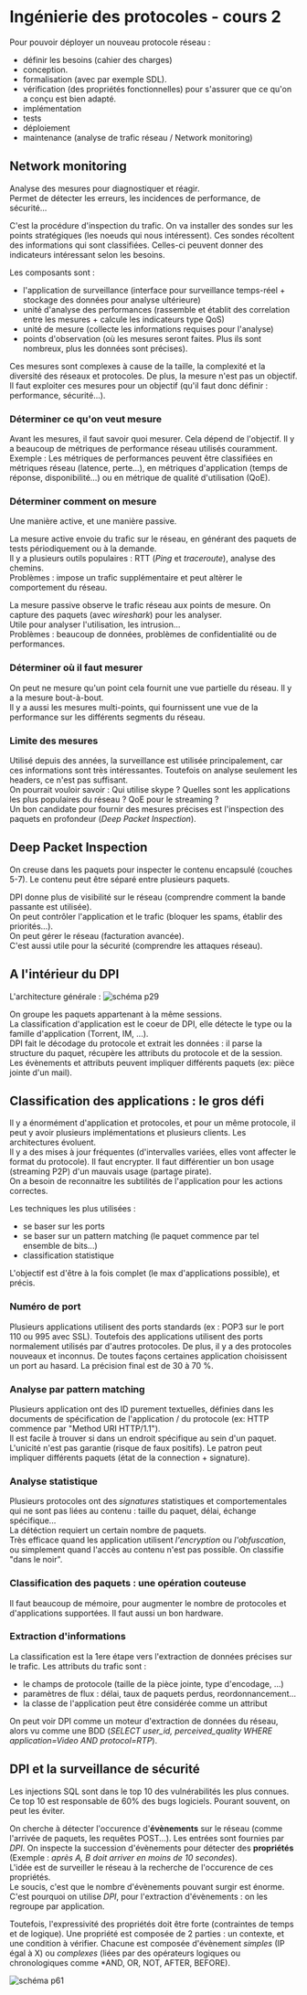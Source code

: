 # Ingénierie des protocoles - cours 2 

Pour pouvoir déployer un nouveau protocole réseau : 
- définir les besoins (cahier des charges)
- conception. 
- formalisation (avec par exemple SDL). 
- vérification (des propriétés fonctionnelles) pour s'assurer que ce qu'on a 
conçu est bien adapté. 
- implémentation
- tests
- déploiement 
- maintenance (analyse de trafic réseau / Network monitoring)

## Network monitoring 

Analyse des mesures pour diagnostiquer et réagir.  
Permet de détecter les erreurs, les incidences de performance, de sécurité...  

C'est la procédure d'inspection du trafic. On va installer des sondes sur les 
points stratégiques (les noeuds qui nous intéressent). Ces sondes récoltent 
des informations qui sont classifiées. Celles-ci peuvent donner des indicateurs 
intéressant selon les besoins. 

Les composants sont : 

- l'application de surveillance (interface pour surveillance temps-réel + 
  stockage des données pour analyse ultérieure)
- unité d'analyse des performances (rassemble et établit des correlation entre 
  les mesures + calcule les indicateurs type QoS)
- unité de mesure (collecte les informations requises pour l'analyse)
- points d'observation (où les mesures seront faites. Plus ils sont nombreux, 
  plus les données sont précises). 

Ces mesures sont complexes à cause de la taille, la complexité et la diversité 
des réseaux et protocoles. De plus, la mesure n'est pas un objectif. 
Il faut exploiter ces mesures pour un objectif (qu'il faut donc définir : 
performance, sécurité...). 

### Déterminer ce qu'on veut mesure

Avant les mesures, il faut savoir quoi mesurer. Cela dépend de l'objectif. Il y 
a beaucoup de métriques de performance réseau utilisés couramment.  
Exemple : Les métriques de performances peuvent être classifiées en métriques 
réseau (latence, perte...), en métriques d'application (temps de réponse, 
disponibilité...) ou en métrique de qualité d'utilisation (QoE).  

### Déterminer comment on mesure

Une manière active, et une manière passive.  
  
La mesure active envoie du trafic sur le réseau, en générant des paquets de 
tests périodiquement ou à la demande.  
Il y a plusieurs outils populaires : RTT (*Ping* et *traceroute*), analyse 
des chemins.  
Problèmes : impose un trafic supplémentaire et peut altèrer le comportement du 
réseau.  
  
La mesure passive observe le trafic réseau aux points de mesure. On capture 
des paquets (avec *wireshark*) pour les analyser.  
Utile pour analyser l'utilisation, les intrusion...  
Problèmes : beaucoup de données, problèmes de confidentialité ou de 
performances. 

### Déterminer où il faut mesurer 

On peut ne mesure qu'un point  cela fournit une vue partielle du réseau. 
Il y a la mesure bout-à-bout.  
Il y a aussi les mesures multi-points, qui fournissent une vue de la 
performance sur les différents segments du réseau.  

### Limite des mesures 

Utilisé depuis des années, la surveillance est utilisée principalement, car 
ces informations sont très intéressantes. Toutefois on analyse seulement les 
headers, ce n'est pas suffisant.  
On pourrait vouloir savoir : Qui utilise skype ? Quelles sont les applications 
les plus populaires du réseau ? QoE pour le streaming ?  
Un bon candidate pour fournir des mesures précises est l'inspection des 
paquets en profondeur (*Deep Packet Inspection*). 

## Deep Packet Inspection 

On creuse dans les paquets pour inspecter le contenu encapsulé (couches 5-7). 
Le contenu peut être séparé entre plusieurs paquets.  

DPI donne plus de visibilité sur le réseau (comprendre comment la bande 
passante est utilisée).  
On peut contrôler l'application et le trafic (bloquer les spams, établir des 
priorités...).  
On peut gérer le réseau (facturation avancée).  
C'est aussi utile pour la sécurité (comprendre les attaques réseau). 

## A l'intérieur du DPI 

L'architecture générale : 
![schéma p29](2_01.png)

On groupe les paquets appartenant à la même sessions.  
La classification d'application est le coeur de DPI, elle détecte le type ou 
la famille d'application (Torrent, IM, ...).  
DPI fait le décodage du protocole et extrait les données : il parse la 
structure du paquet, récupère les attributs du protocole et de la session. Les 
évènements et attributs peuvent impliquer différents paquets (ex: pièce jointe 
d'un mail).  

## Classification des applications : le gros défi 

Il y a énormément d'application et protocoles, et pour un même protocole, il 
peut y avoir plusieurs implémentations et plusieurs clients. Les architectures 
évoluent.  
Il y a des mises à jour fréquentes (d'intervalles variées, elles vont affecter 
le format du protocole). 
Il faut encrypter. 
Il faut différentier un bon usage (streaming P2P) d'un mauvais usage (partage 
pirate).  
On a besoin de reconnaitre les subtilités de l'application pour les actions 
correctes. 

Les techniques les plus utilisées : 

- se baser sur les ports
- se baser sur un pattern matching (le paquet commence par tel ensemble de 
bits...)
- classification statistique 

L'objectif est d'être à la fois complet (le max d'applications possible), et 
précis. 

### Numéro de port 

Plusieurs applications utilisent des ports standards (ex : POP3 sur le port 110 
ou 995 avec SSL). Toutefois des applications utilisent des ports normalement 
utilisés par d'autres protocoles. De plus, il y a des protocoles nouveaux et 
inconnus. De toutes façons certaines application choisissent un port au hasard. 
La précision final est de 30 à 70 %. 

### Analyse par pattern matching 

Plusieurs application ont des ID purement textuelles, définies dans les 
documents de spécification de l'application / du protocole (ex: HTTP commence 
par "Method URI HTTP/1.1").  
Il est facile à trouver si dans un endroit spécifique au sein d'un paquet.  
L'unicité n'est pas garantie (risque de faux positifs). Le patron peut 
impliquer différents paquets (état de la connection + signature). 

### Analyse statistique 

Plusieurs protocoles ont des *signatures* statistiques et comportementales qui 
ne sont pas liées au contenu : taille du paquet, délai, échange spécifique...  
La détéction requiert un certain nombre de paquets.  
Très efficace quand les application utilisent *l'encryption* ou 
*l'obfuscation*, ou simplement quand l'accès au contenu n'est pas possible. On 
classifie "dans le noir". 

### Classification des paquets : une opération couteuse 

Il faut beaucoup de mémoire, pour augmenter le nombre de protocoles et 
d'applications supportées. Il faut aussi un bon hardware.  

### Extraction d'informations 

La classification est la 1ere étape vers l'extraction de données précises sur 
le trafic. Les attributs du trafic sont : 

- le champs de protocole (taille de la pièce jointe, type d'encodage, ...) 
- paramètres de flux : délai, taux de paquets perdus, reordonnancement...
- la classe de l'application peut être considérée comme un attribut 

On peut voir DPI comme un moteur d'extraction de données du réseau, alors vu 
comme une BDD (*SELECT user_id, perceived_quality WHERE application=Video 
AND protocol=RTP*). 

## DPI et la surveillance de sécurité 

Les injections SQL sont dans le top 10 des vulnérabilités les plus connues. Ce 
top 10 est responsable de 60% des bugs logiciels. Pourant souvent, on peut les 
éviter.  
  
On cherche à détecter l'occurence d'**évènements** sur le réseau (comme 
l'arrivée de paquets, les requêtes POST...). Les entrées sont fournies par 
*DPI*. On inspecte la succession d'évènements pour détecter des 
**propriétés** (Exemple : *après A, B doit arriver en moins de 10 secondes*).  
L'idée est de surveiller le réseau à la recherche de l'occurence de ces 
propriétés.  
Le soucis, c'est que le nombre d'évènements pouvant surgir est énorme. C'est 
pourquoi on utilise *DPI*, pour l'extraction d'évènements : on les regroupe 
par application.   
  
Toutefois, l'expressivité des propriétés doit être forte (contraintes de temps 
et de logique). Une propriété est composée de 2 parties : un contexte, et une 
condition à vérifier. Chacune est composée d'évènement *simples* (IP égal à X) 
ou *complexes* (liées par des opérateurs logiques ou chronologiques comme *AND, 
OR, NOT, AFTER, BEFORE). 

![schéma p61](2_02.png)